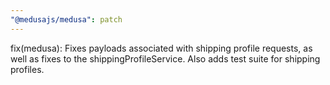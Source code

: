 ```yaml
---
"@medusajs/medusa": patch
---
```


fix(medusa): Fixes payloads associated with shipping profile requests, as well as fixes to the shippingProfileService. Also adds test suite for shipping profiles.
